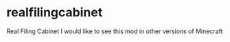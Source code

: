 # realfilingcabinet
Real Filing Cabinet
I would like to see this mod in other versions of Minecraft
